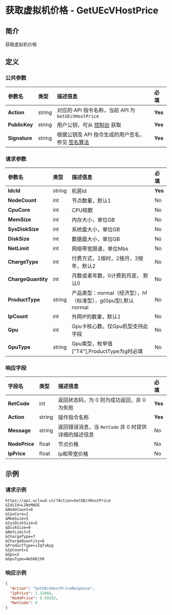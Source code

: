 # 获取虚拟机价格 - GetUEcVHostPrice

## 简介

获取虚拟机价格









## 定义

### 公共参数

| 参数名 | 类型 | 描述信息 | 必填 |
|:---|:---|:---|:---|
| **Action**     | string  | 对应的 API 指令名称，当前 API 为 `GetUEcVHostPrice`                        | **Yes** |
| **PublicKey**  | string  | 用户公钥，可从 [控制台](https://console.ucloud.cn/uapi/apikey) 获取                                             | **Yes** |
| **Signature**  | string  | 根据公钥及 API 指令生成的用户签名，参见 [签名算法](api/summary/signature.md)  | **Yes** |

### 请求参数

| 参数名 | 类型 | 描述信息 | 必填 |
|:---|:---|:---|:---|
| **IdcId** | string | 机房Id |**Yes**|
| **NodeCount** | int | 节点数量，默认1 |No|
| **CpuCore** | int | CPU核数 |No|
| **MemSize** | int | 内存大小，单位GB |No|
| **SysDiskSize** | int | 系统盘大小，单位GB |No|
| **DiskSize** | int | 数据盘大小，单位GB |No|
| **NetLimit** | int | 网络带宽限速，单位Mbs |No|
| **ChargeType** | int | 付费方式，1按时，2按月，3按年，默认2 |No|
| **ChargeQuantity** | int | 月数或者年数，0计费到月底， 默认0 |No|
| **ProductType** | string | 产品类型：normal（经济型），hf（标准型），g(Gpu型),默认normal |No|
| **IpCount** | int | 外网IP的数量，默认1 |No|
| **Gpu** | int | Gpu卡核心数。仅Gpu机型支持此字段 |No|
| **GpuType** | string | Gpu类型，枚举值["T4"],ProductType为g时必填 |No|

### 响应字段

| 字段名 | 类型 | 描述信息 | 必填 |
|:---|:---|:---|:---|
| **RetCode** | int | 返回状态码，为 0 则为成功返回，非 0 为失败 |**Yes**|
| **Action** | string | 操作指令名称 |**Yes**|
| **Message** | string | 返回错误消息，当 `RetCode` 非 0 时提供详细的描述信息 |No|
| **NodePrice** | float | 节点价格 |No|
| **IpPrice** | float | Ip和带宽价格 |No|




## 示例

### 请求示例
    
```
https://api.ucloud.cn/?Action=GetUEcVHostPrice
&IdcId=LIWzMASE
&NodeCount=6
&CpuCore=2
&MemSize=5
&SysDiskSize=5
&DiskSize=9
&NetLimit=5
&ChargeType=7
&ChargeQuantity=6
&ProductType=iZqfxAyg
&IpCount=2
&Gpu=2
&GpuType=AmSGDjhO
```

### 响应示例
    
```json
{
  "Action": "GetUEcVHostPriceResponse",
  "IpPrice": 2.33868,
  "NodePrice": 8.59262,
  "RetCode": 0
}
```





